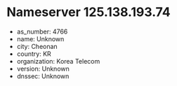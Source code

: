 # Nameserver 125.138.193.74

* as_number: 4766
* name: Unknown
* city: Cheonan
* country: KR
* organization: Korea Telecom
* version: Unknown
* dnssec: Unknown
